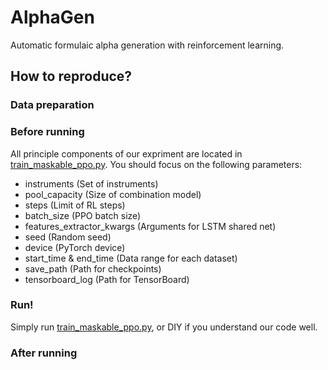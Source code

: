 # AlphaGen

Automatic formulaic alpha generation with reinforcement learning.

## How to reproduce?

### Data preparation

### Before running

All principle components of our expriment are located in [train_maskable_ppo.py](train_maskable_ppo.py). You should focus on the following parameters:

- instruments (Set of instruments)
- pool_capacity (Size of combination model)
- steps (Limit of RL steps)
- batch_size (PPO batch size)
- features_extractor_kwargs (Arguments for LSTM shared net)
- seed (Random seed)
- device (PyTorch device)
- start_time & end_time (Data range for each dataset)
- save_path (Path for checkpoints)
- tensorboard_log (Path for TensorBoard)

### Run!

Simply run [train_maskable_ppo.py](train_maskable_ppo.py), or DIY if you understand our code well.

### After running


